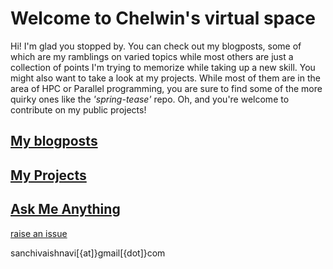 # Welcome to Chelwin's virtual space
Hi! I'm glad you stopped by. You can check out my blogposts, some of which are my ramblings on varied topics while most others are just a collection of points I'm trying to memorize while taking up a new skill. You might also want to take a look at my projects. While most of them are in the area of  HPC or Parallel programming, you are sure to find some of the more quirky ones like the <i>'spring-tease' </i> repo. Oh, and you're welcome to contribute on my public projects! 

## [My blogposts](http://chelwin.github.io/blog)
## [My Projects](http://chelwin.github.io/projects)
## [Ask Me Anything](http://chelwin.github.io/contact)
[raise an issue](https://github.com/Chelwin/Chelwin.github.io/issues)
<p>sanchivaishnavi[{at]}gmail[{dot]}com</p>
